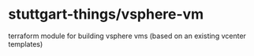 # stuttgart-things/vsphere-vm
terraform module for building vsphere vms (based on an existing vcenter templates)
